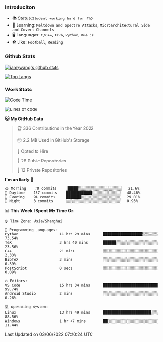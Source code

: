 ### Introduciton

- 📚 Status:`Student working hard for PhD`
- 🔎 Learning: `Meltdown and Spectre Attacks`, `Microarchitectural Side and Covert Channels`
- 🖥️ Languages: `C/C++`, `Java`, `Python`, `Vue.js`
- ⚽ Like: `Football`, `Reading`

### Github Stats

[![iamywang's github stats](https://github-readme-stats.vercel.app/api?username=iamywang&count_private=true&show_icons=true)]()

[![Top Langs](https://github-readme-stats.vercel.app/api/top-langs/?username=iamywang&layout=compact)]()

### Work Stats

<!--START_SECTION:waka-->
![Code Time](http://img.shields.io/badge/Code%20Time-375%20hrs%2014%20mins-blue)

![Lines of code](https://img.shields.io/badge/From%20Hello%20World%20I%27ve%20Written--40%20Thousand%20lines%20of%20code-blue)

**🐱 My GitHub Data** 

> 🏆 336 Contributions in the Year 2022
 > 
> 📦 2.2 MB Used in GitHub's Storage 
 > 
> 💼 Opted to Hire
 > 
> 📜 28 Public Repositories 
 > 
> 🔑 12 Private Repositories  
 > 
**I'm an Early 🐤** 

```text
🌞 Morning    70 commits     █████░░░░░░░░░░░░░░░░░░░░   21.6% 
🌆 Daytime    157 commits    ████████████░░░░░░░░░░░░░   48.46% 
🌃 Evening    94 commits     ███████░░░░░░░░░░░░░░░░░░   29.01% 
🌙 Night      3 commits      ░░░░░░░░░░░░░░░░░░░░░░░░░   0.93%

```


📊 **This Week I Spent My Time On** 

```text
⌚︎ Time Zone: Asia/Shanghai

💬 Programming Languages: 
Python                   11 hrs 29 mins      ██████████████████░░░░░░░   73.54% 
TeX                      3 hrs 40 mins       ██████░░░░░░░░░░░░░░░░░░░   23.56% 
C++                      21 mins             ░░░░░░░░░░░░░░░░░░░░░░░░░   2.33% 
BibTeX                   3 mins              ░░░░░░░░░░░░░░░░░░░░░░░░░   0.39% 
PostScript               0 secs              ░░░░░░░░░░░░░░░░░░░░░░░░░   0.09%

🔥 Editors: 
VS Code                  15 hrs 34 mins      █████████████████████████   99.74% 
Android Studio           2 mins              ░░░░░░░░░░░░░░░░░░░░░░░░░   0.26%

💻 Operating System: 
Linux                    13 hrs 49 mins      ██████████████████████░░░   88.56% 
Windows                  1 hr 47 mins        ██░░░░░░░░░░░░░░░░░░░░░░░   11.44%

```


 Last Updated on 03/06/2022 07:20:24 UTC
<!--END_SECTION:waka-->
